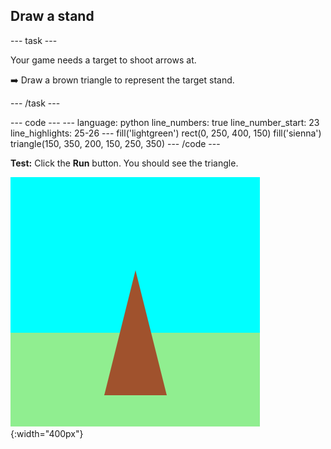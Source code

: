 <h2 class="c-project-heading--task">Draw a stand</h2>

--- task ---

Your game needs a target to shoot arrows at.

➡️ Draw a brown triangle to represent the target stand.

--- /task ---

<div class="c-project-code">
--- code ---
---
language: python
line_numbers: true
line_number_start: 23
line_highlights: 25-26
---
    fill('lightgreen')
    rect(0, 250, 400, 150)
    fill('sienna')
    triangle(150, 350, 200, 150, 250, 350)
--- /code ---
</div>


**Test:** Click the **Run** button. You should see the triangle.

<div class="c-project-callout c-project-callout--tip">

![A brown triangle on grass and against a sky.](images/target-stand.png){:width="400px"}

